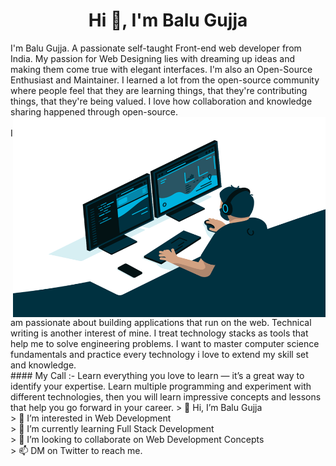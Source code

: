 <h1 align="center">Hi 👋, I'm Balu Gujja</h1>
I'm Balu Gujja. A passionate self-taught Front-end web developer from India. My passion for Web Designing lies with dreaming up ideas and making them come true with elegant interfaces. I'm also an Open-Source Enthusiast and Maintainer. I learned a lot from the open-source community where people feel that they are learning things, that they're contributing things, that they're being valued. I love how collaboration and knowledge sharing happened through open-source.
<img align="right" alt="GIF" src="https://github.com/balashankar1180/balashankar1180/blob/main/code.gif?raw=true" width="500" height="320" />
<br>
<br>
I am passionate about building applications that run on the web. Technical writing is another interest of mine. I treat technology stacks as tools that help me to solve engineering problems. I want to master computer science fundamentals and practice every technology i love to extend my skill set and knowledge.
<br>
#### My Call :-
Learn everything you love to learn — it’s a great way to identify your expertise. Learn multiple programming and experiment with different technologies, then you will learn impressive concepts and lessons that help you go forward in your career.
> 👋 Hi, I’m Balu Gujja<br>
> 👀 I’m interested in Web Development<br>
> 🌱 I’m currently learning Full Stack Development<br>
> 💞️ I’m looking to collaborate on Web Development Concepts<br>
> 📫 DM on Twitter to reach me.

<!---
balu-scoriait/balu-scoriait is a ✨ special ✨ repository because its `README.md` (this file) appears on your GitHub profile.
You can click the Preview link to take a look at your changes.
--->
